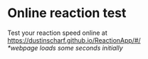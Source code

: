 # Online reaction test

Test your reaction speed online at https://dustinscharf.github.io/ReactionApp/#/  
_*webpage loads some seconds initially_
